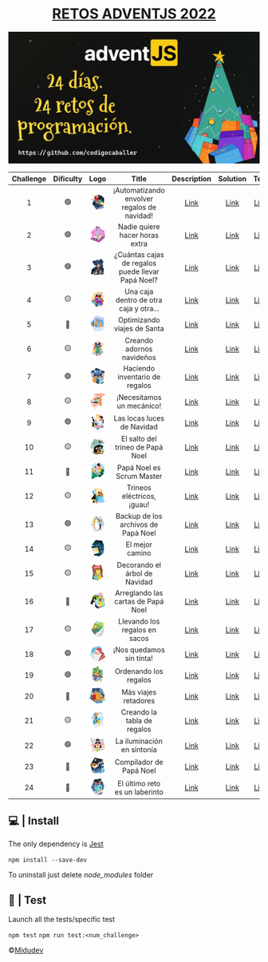 <h1 style="text-align: center;">
    <a href="https://adventjs.dev/">RETOS ADVENTJS 2022</a>
</h1>

![AdventJs 2022](https://github.com/codigocaballer/adventjs-2022/blob/master/static/cover.jpeg)

| Challenge | Dificulty |                                            Logo                                            |                       Title                       |                    Description                     |                                        Solution                                        | Test |
|:---------:|:---------:|:------------------------------------------------------------------------------------------:|:-------------------------------------------------:|:--------------------------------------------------:|:--------------------------------------------------------------------------------------:|:---: |
|     1     |    🟢     |  ![Logo Reto 1](https://github.com/codigocaballer/adventjs-2022/blob/master/static/1.svg)  |    ¡Automatizando envolver regalos de navidad!    | [Link](https://adventjs.dev/es/challenges/2022/1)  | [Link](https://github.com/codigocaballer/adventjs-2022/blob/master/src/challenge1.js)  | [Link](https://github.com/codigocaballer/adventjs-2022/blob/master/test/test1.js)
|     2     |    🟢     |  ![Logo Reto 2](https://github.com/codigocaballer/adventjs-2022/blob/master/static/2.svg)  |          Nadie quiere hacer horas extra           | [Link](https://adventjs.dev/es/challenges/2022/2)  | [Link](https://github.com/codigocaballer/adventjs-2022/blob/master/src/challenge2.js)  | [Link](https://github.com/codigocaballer/adventjs-2022/blob/master/test/test2.js)
|     3     |    🟢     |  ![Logo Reto 3](https://github.com/codigocaballer/adventjs-2022/blob/master/static/3.svg)  | ¿Cuántas cajas de regalos puede llevar Papá Noel? | [Link](https://adventjs.dev/es/challenges/2022/3)  | [Link](https://github.com/codigocaballer/adventjs-2022/blob/master/src/challenge3.js)  | [Link](https://github.com/codigocaballer/adventjs-2022/blob/master/test/test3.js)
|     4     |    🟡     |  ![Logo Reto 4](https://github.com/codigocaballer/adventjs-2022/blob/master/static/4.svg)  |      Una caja dentro de otra caja y otra...       | [Link](https://adventjs.dev/es/challenges/2022/4)  | [Link](https://github.com/codigocaballer/adventjs-2022/blob/master/src/challenge4.js)  | [Link](https://github.com/codigocaballer/adventjs-2022/blob/master/test/test4.js)
|     5     |    🔴     |  ![Logo Reto 5](https://github.com/codigocaballer/adventjs-2022/blob/master/static/5.svg)  |            Optimizando viajes de Santa            | [Link](https://adventjs.dev/es/challenges/2022/5)  | [Link](https://github.com/codigocaballer/adventjs-2022/blob/master/src/challenge5.js)  | [Link](https://github.com/codigocaballer/adventjs-2022/blob/master/test/test5.js)
|     6     |    🟡     |  ![Logo Reto 6](https://github.com/codigocaballer/adventjs-2022/blob/master/static/6.svg)  |             Creando adornos navideños             | [Link](https://adventjs.dev/es/challenges/2022/6)  | [Link](https://github.com/codigocaballer/adventjs-2022/blob/master/src/challenge6.js)  | [Link](https://github.com/codigocaballer/adventjs-2022/blob/master/test/test6.js)
|     7     |    🟢     |  ![Logo Reto 7](https://github.com/codigocaballer/adventjs-2022/blob/master/static/7.svg)  |          Haciendo inventario de regalos           | [Link](https://adventjs.dev/es/challenges/2022/7)  | [Link](https://github.com/codigocaballer/adventjs-2022/blob/master/src/challenge7.js)  | [Link](https://github.com/codigocaballer/adventjs-2022/blob/master/test/test7.js)
|     8     |    🟡     |  ![Logo Reto 8](https://github.com/codigocaballer/adventjs-2022/blob/master/static/8.svg)  |             ¡Necesitamos un mecánico!             | [Link](https://adventjs.dev/es/challenges/2022/8)  | [Link](https://github.com/codigocaballer/adventjs-2022/blob/master/src/challenge8.js)  | [Link](https://github.com/codigocaballer/adventjs-2022/blob/master/test/test8.js)
|     9     |    🟢     |  ![Logo Reto 9](https://github.com/codigocaballer/adventjs-2022/blob/master/static/9.svg)  |            Las locas luces de Navidad             | [Link](https://adventjs.dev/es/challenges/2022/9)  | [Link](https://github.com/codigocaballer/adventjs-2022/blob/master/src/challenge9.js)  | [Link](https://github.com/codigocaballer/adventjs-2022/blob/master/test/test9.js)
|    10     |    🟡     | ![Logo Reto 10](https://github.com/codigocaballer/adventjs-2022/blob/master/static/10.svg) |         El salto del trineo de Papá Noel          | [Link](https://adventjs.dev/es/challenges/2022/10) | [Link](https://github.com/codigocaballer/adventjs-2022/blob/master/src/challenge10.js) | [Link](https://github.com/codigocaballer/adventjs-2022/blob/master/test/test10.js)
|    11     |    🔴     | ![Logo Reto 11](https://github.com/codigocaballer/adventjs-2022/blob/master/static/11.svg) |             Papá Noel es Scrum Master             | [Link](https://adventjs.dev/es/challenges/2022/11) | [Link](https://github.com/codigocaballer/adventjs-2022/blob/master/src/challenge11.js) | [Link](https://github.com/codigocaballer/adventjs-2022/blob/master/test/test11.js)
|    12     |    🟡     | ![Logo Reto 12](https://github.com/codigocaballer/adventjs-2022/blob/master/static/12.svg) |            Trineos eléctricos, ¡guau!             | [Link](https://adventjs.dev/es/challenges/2022/12) | [Link](https://github.com/codigocaballer/adventjs-2022/blob/master/src/challenge12.js) | [Link](https://github.com/codigocaballer/adventjs-2022/blob/master/test/test12.js)
|    13     |    🟢     | ![Logo Reto 13](https://github.com/codigocaballer/adventjs-2022/blob/master/static/13.svg) |        Backup de los archivos de Papá Noel        | [Link](https://adventjs.dev/es/challenges/2022/13) | [Link](https://github.com/codigocaballer/adventjs-2022/blob/master/src/challenge13.js) | [Link](https://github.com/codigocaballer/adventjs-2022/blob/master/test/test13.js)
|    14     |    🟡     | ![Logo Reto 14](https://github.com/codigocaballer/adventjs-2022/blob/master/static/14.svg) |                  El mejor camino                  | [Link](https://adventjs.dev/es/challenges/2022/14) | [Link](https://github.com/codigocaballer/adventjs-2022/blob/master/src/challenge14.js) | [Link](https://github.com/codigocaballer/adventjs-2022/blob/master/test/test14.js)
|    15     |    🟡     | ![Logo Reto 15](https://github.com/codigocaballer/adventjs-2022/blob/master/static/15.svg) |           Decorando el árbol de Navidad           | [Link](https://adventjs.dev/es/challenges/2022/15) | [Link](https://github.com/codigocaballer/adventjs-2022/blob/master/src/challenge15.js) | [Link](https://github.com/codigocaballer/adventjs-2022/blob/master/test/test15.js)
|    16     |    🔴     | ![Logo Reto 16](https://github.com/codigocaballer/adventjs-2022/blob/master/static/16.svg) |        Arreglando las cartas de Papá Noel         | [Link](https://adventjs.dev/es/challenges/2022/16) | [Link](https://github.com/codigocaballer/adventjs-2022/blob/master/src/challenge16.js) | [Link](https://github.com/codigocaballer/adventjs-2022/blob/master/test/test16.js)
|    17     |    🟡     | ![Logo Reto 17](https://github.com/codigocaballer/adventjs-2022/blob/master/static/17.svg) |           Llevando los regalos en sacos           | [Link](https://adventjs.dev/es/challenges/2022/17) | [Link](https://github.com/codigocaballer/adventjs-2022/blob/master/src/challenge17.js) | [Link](https://github.com/codigocaballer/adventjs-2022/blob/master/test/test17.js)
|    18     |    🟢     | ![Logo Reto 18](https://github.com/codigocaballer/adventjs-2022/blob/master/static/18.svg) |             ¡Nos quedamos sin tinta!              | [Link](https://adventjs.dev/es/challenges/2022/18) | [Link](https://github.com/codigocaballer/adventjs-2022/blob/master/src/challenge18.js) | [Link](https://github.com/codigocaballer/adventjs-2022/blob/master/test/test18.js)
|    19     |    🟢     | ![Logo Reto 19](https://github.com/codigocaballer/adventjs-2022/blob/master/static/19.svg) |               Ordenando los regalos               | [Link](https://adventjs.dev/es/challenges/2022/19) | [Link](https://github.com/codigocaballer/adventjs-2022/blob/master/src/challenge19.js) | [Link](https://github.com/codigocaballer/adventjs-2022/blob/master/test/test19.js)
|    20     |    🔴     | ![Logo Reto 20](https://github.com/codigocaballer/adventjs-2022/blob/master/static/20.svg) |               Más viajes retadores                | [Link](https://adventjs.dev/es/challenges/2022/20) | [Link](https://github.com/codigocaballer/adventjs-2022/blob/master/src/challenge20.js) | [Link](https://github.com/codigocaballer/adventjs-2022/blob/master/test/test20.js)
|    21     |    🟡     | ![Logo Reto 21](https://github.com/codigocaballer/adventjs-2022/blob/master/static/21.svg) |            Creando la tabla de regalos            | [Link](https://adventjs.dev/es/challenges/2022/21) | [Link](https://github.com/codigocaballer/adventjs-2022/blob/master/src/challenge21.js) | [Link](https://github.com/codigocaballer/adventjs-2022/blob/master/test/test21.js)
|    22     |    🟢     | ![Logo Reto 22](https://github.com/codigocaballer/adventjs-2022/blob/master/static/22.svg) |            La iluminación en sintonía             | [Link](https://adventjs.dev/es/challenges/2022/22) | [Link](https://github.com/codigocaballer/adventjs-2022/blob/master/src/challenge22.js) | [Link](https://github.com/codigocaballer/adventjs-2022/blob/master/test/test22.js)
|    23     |    🔴     | ![Logo Reto 23](https://github.com/codigocaballer/adventjs-2022/blob/master/static/23.svg) |              Compilador de Papá Noel              | [Link](https://adventjs.dev/es/challenges/2022/23) | [Link](https://github.com/codigocaballer/adventjs-2022/blob/master/src/challenge23.js) | [Link](https://github.com/codigocaballer/adventjs-2022/blob/master/test/test23.js)
|    24     |    🔴     | ![Logo Reto 24](https://github.com/codigocaballer/adventjs-2022/blob/master/static/24.svg) |          El último reto es un laberinto           | [Link](https://adventjs.dev/es/challenges/2022/24) | [Link](https://github.com/codigocaballer/adventjs-2022/blob/master/src/challenge24.js) | [Link](https://github.com/codigocaballer/adventjs-2022/blob/master/test/test24.js)

## 💻 | Install

The only dependency is [Jest](https://jestjs.io/es-ES/)

`npm install --save-dev`

To uninstall just delete *node_modules* folder

## 🔧 | Test

Launch all the tests/specific test

`npm test` `npm run test:<num_challenge>`


©[Midudev](https://midu.dev/)